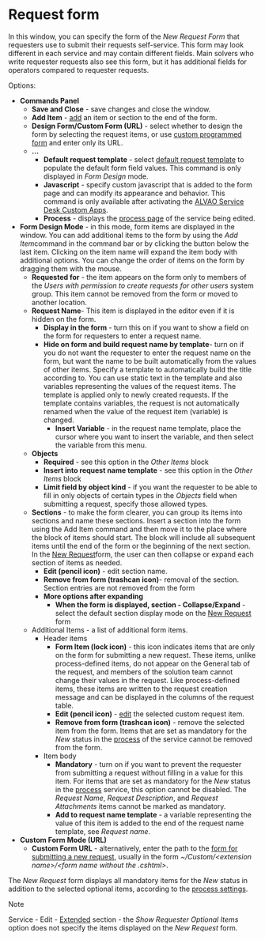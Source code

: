 # Request form
     
In this window, you can specify the form of the *New Request Form* that requesters use to submit their requests self-service. This form may look different in each service and may contain different fields. Main solvers who write requester requests also see this form, but it has additional fields for operators compared to requester requests.
     
Options:
     
- **Commands Panel**
    - **Save and Close** - save changes and close the window.
    - **Add Item** - [add](new-ticket-form-add-item) an item or section to the end of the form.
    - **Design Form/Custom Form (URL)** - select whether to design the form by selecting the request items, or use [custom programmed form](../../../../../../modules/alvao-sd-custom-apps/custom-form-template) and enter only its URL.
    - **...**
        - **Default request template** - select [default request template](select-template) to populate the default form field values. This command is only displayed in *Form Design* mode.
        - **Javascript** - specify custom javascript that is added to the form page and can modify its appearance and behavior. This command is only available after activating the [ALVAO Service Desk Custom Apps](../../../../../../modules/alvao-sd-custom-apps).
        - **Process** - displays the [process page](../../process/detail) of the service being edited.
- **Form Design Mode** - in this mode, form items are displayed in the window. You can add additional items to the form by using the *Add Item*command in the command bar or by clicking the button below the last item. Clicking on the item name will expand the item body with additional options. You can change the order of items on the form by dragging them with the mouse.
    - **Requested for** - the item appears on the form only to members of the *Users with permission to create requests for other users* system group. This item cannot be removed from the form or moved to another location.
    - **Request Name**- This item is displayed in the editor even if it is hidden on the form.
        - **Display in the form** - turn this on if you want to show a field on the form for requesters to enter a request name.
        - **Hide on form and build request name by template**- turn on if you do not want the requester to enter the request name on the form, but want the name to be built automatically from the values of other items. Specify a template to automatically build the title according to. You can use static text in the template and also variables representing the values of the request items. The template is applied only to newly created requests. If the template contains variables, the request is not automatically renamed when the value of the request item (variable) is changed.
            - **Insert Variable** - in the request name template, place the cursor where you want to insert the variable, and then select the variable from this menu.
    - **Objects**
        - **Required** - see this option in the *Other Items* block
        - **Insert into request name template** - see this option in the *Other Items* block
        - **Limit field by object kind** - if you want the requester to be able to fill in only objects of certain types in the *Objects* field when submitting a request, specify those allowed types.
    - **Sections** - to make the form clearer, you can group its items into sections and name these sections. Insert a section into the form using the Add Item command and then move it to the place where the block of items should start. The block will include all subsequent items until the end of the form or the beginning of the next section. In the [New Request](../../../../requests/new-request)form, the user can then collapse or expand each section of items as needed.
        - **Edit (pencil icon)** - edit section name.
        - **Remove from form (trashcan icon)**- removal of the section. Section entries are not removed from the form
        - **More options after expanding**
            - **When the form is displayed, section - Collapse/Expand** - select the default section display mode on the [New Request](../../../../requests/new-request) form
    - Additional Items - a list of additional form items.
        - Header items
            - **Form Item (lock icon)** - this icon indicates items that are only on the form for submitting a new request. These items, unlike process-defined items, do not appear on the General tab of the request, and members of the solution team cannot change their values in the request. Like process-defined items, these items are written to the request creation message and can be displayed in the columns of the request table.
            - **Edit (pencil icon)** - [edit](new-ticket-form-edit-item) the selected custom request item.
            - **Remove from form (trashcan icon)** - remove the selected item from the form. Items that are set as mandatory for the *New* status in the [process](../../../../../alvao-webapp/administration/service-desk/process/detail/request-items) of the service cannot be removed from the form.
        - Item body
            - **Mandatory** - turn on if you want to prevent the requester from submitting a request without filling in a value for this item. For items that are set as mandatory for the *New* status in the [process](../../../../../alvao-webapp/administration/service-desk/process/detail/request-items) service, this option cannot be disabled. The *Request Name*, *Request Description*, and *Request Attachments* items cannot be marked as mandatory.
            - **Add to request name template** - a variable representing the value of this item is added to the end of the request name template, see *Request name*.
- **Custom Form Mode (URL)**
    - **Custom Form URL** - alternatively, enter the path to the [form for submitting a new request](../../../../../../modules/alvao-sd-custom-apps/custom-form-template), usually in the form *~/Custom/&lt;extension name&gt;/&lt;form name without the .cshtml&gt;*.

The *New Request* form displays all mandatory items for the *New* status in addition to the selected optional items, according to the [process settings](../../../../../alvao-webapp/administration/service-desk/process/detail/request-items).

> [!NOTE]
> Service - Edit - [Extended](../extended) section - the *Show Requester Optional Items* option does not specify the items displayed on the *New Request* form.

